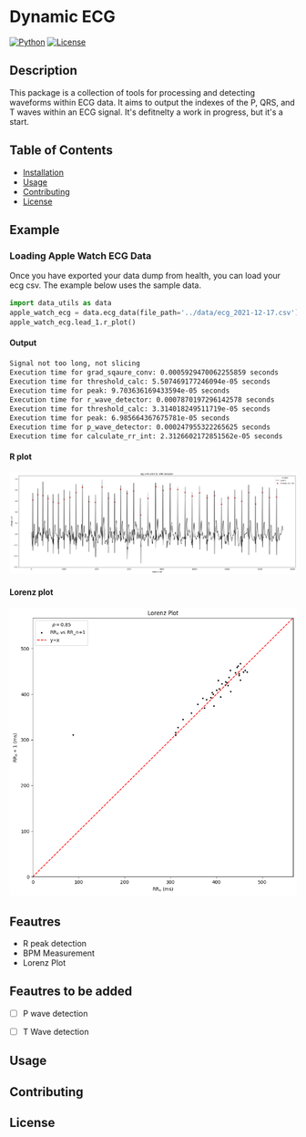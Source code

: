 # Dynamic ECG

[![Python](https://img.shields.io/badge/python-3.11-blue.svg)](https://www.python.org/downloads/release/python-3112/)
[![License](https://img.shields.io/badge/license-GPLv3-blue.svg)](https://www.gnu.org/licenses/gpl-3.0.en.html)

## Description
This package is a collection of tools for processing and detecting waveforms within ECG data. It aims to output the indexes of the P, QRS, and T waves within an ECG signal. It's defitnelty a work in progress, but it's a start.
## Table of Contents

- [Installation](#installation)
- [Usage](#usage)
- [Contributing](#contributing)
- [License](#license)

## Example
### Loading Apple Watch ECG Data
Once you have exported your data dump from health, you can load your ecg csv. The example below uses the sample data.
```python
import data_utils as data
apple_watch_ecg = data.ecg_data(file_path='../data/ecg_2021-12-17.csv')
apple_watch_ecg.lead_1.r_plot()
```
#### Output
```
Signal not too long, not slicing
Execution time for grad_sqaure_conv: 0.0005929470062255859 seconds
Execution time for threshold_calc: 5.507469177246094e-05 seconds
Execution time for peak: 9.703636169433594e-05 seconds
Execution time for r_wave_detector: 0.0007870197296142578 seconds
Execution time for threshold_calc: 3.314018249511719e-05 seconds
Execution time for peak: 6.985664367675781e-05 seconds
Execution time for p_wave_detector: 0.000247955322265625 seconds
Execution time for calculate_rr_int: 2.3126602172851562e-05 seconds
```
#### R plot
![alt text](images/sample_r_plot.png)
#### Lorenz plot
![alt text](images/sample_lorenz_plot.png)



## Feautres
- R peak detection
- BPM Measurement
- Lorenz Plot

## Feautres to be added 
- [ ] P wave detection
- [ ] T Wave detection


## Usage

## Contributing


## License

